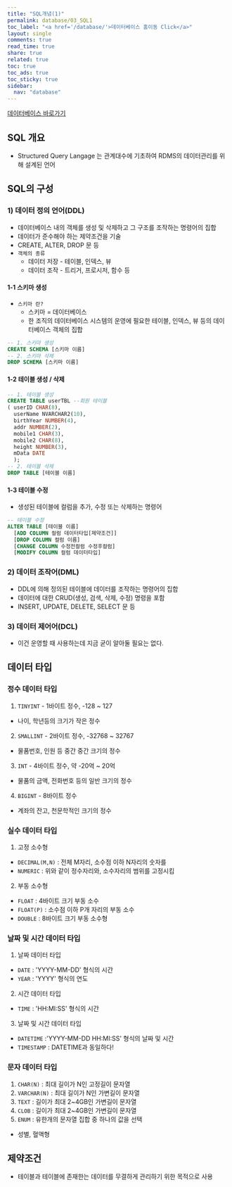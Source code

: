 ```yaml
---
title: "SQL개념(1)"
permalink: database/03_SQL1
toc_label: "<a href='/database/'>데이터베이스 홈이동 Click</a>"
layout: single
comments: true
read_time: true
share: true
related: true
toc: true
toc_ads: true
toc_sticky: true
sidebar:
  nav: "database"
---
```

[데이터베이스 바로가기](../database)


## SQL 개요
- Structured Query Langage 는 관계대수에 기초하여 RDMS의 데이터관리를 위해 설계된 언어

## SQL의 구성
### 1) 데이터 정의 언어(DDL)
- 데이터베이스 내의 객체를 생성 및 삭제하고 그 구조를 조작하는 명령어의 집합
- 데이터가 준수해야 하는 제약조건을 기술
- CREATE, ALTER, DROP 문 등
- `객체의 종류`
  + 데이터 저장 - 테이블, 인덱스, 뷰
  + 데이터 조작 - 트리거, 프로시저, 함수 등


#### 1-1 스키마 생성
- `스키마 란?`
  + 스키마 = 데이터베이스
  + 한 조직의 데이터베이스 시스템의 운영에 필요한 테이블, 인덱스, 뷰 등의 데이터베이스 객체의 집합

~~~sql
-- 1. 스키마 생성 
CREATE SCHEMA [스키마 이름]
-- 2. 스키마 삭제
DROP SCHEMA [스키마 이름]
~~~
#### 1-2 테이블 생성 / 삭제
~~~sql
-- 1. 테이블 생성 
CREATE TABLE userTBL --회원 테이블
( userID CHAR(8),
  userName NVARCHAR2(10),
  birthYear NUMBER(4),
  addr NUMBER(2),
  mobile1 CHAR(3),
  mobile2 CHAR(8),
  height NUMBER(3),
  mData DATE
  );
-- 2. 테이블 삭제
DROP TABLE [테이블 이름]
~~~
#### 1-3 테이블 수정
- 생성된 테이블에 컬럼을 추가, 수정 또는 삭제하는 명령어

~~~sql
-- 테이블 수정
ALTER TABLE [테이블 이름]
  [ADD COLUMN 컬럼 데이터타입[제약조건]]
  [DROP COLUMN 컬럼 이름]
  [CHANGE COLUMN 수정전컬럼 수정후컬럼]
  [MODIFY COLUMN 컬럼 데이터타입]
~~~

### 2) 데이터 조작어(DML)
- DDL에 의해 정의된 테이블에 데이터를 조작하는 명령어의 집합
- 데이터에 대한 CRUD(생성, 검색, 삭제, 수정) 명령을 포함
- INSERT, UPDATE, DELETE, SELECT 문 등
 

### 3) 데이터 제어어(DCL)
- 이건 운영할 때 사용하는데 지금 굳이 알아둘 필요는 없다.

## 데이터 타입
### 정수 데이터 타입
1. `TINYINT` - 1바이트 정수, -128 ~ 127
- 나이, 학년등의 크기가 작은 정수
2. `SMALLINT` - 2바이트 정수, -32768 ~ 32767
- 물품번호, 인원 등 중간 중간 크기의 정수
3. `INT` - 4바이트 정수, 약 -20억 ~ 20억
- 물품의 금액, 전화번호 등의 일반 크기의 정수
4. `BIGINT` - 8바이트 정수
- 계좌의 잔고, 천문학적인 크기의 정수

### 실수 데이터 타입
1. 고정 소수형
- `DECIMAL(M,N)` : 전체 M자리, 소수점 이하 N자리의 숫자를
- `NUMERIC` : 위와 같이 정수자리와, 소수자리의 범위를 고정시킴
2. 부동 소수형
- `FLOAT` : 4바이트 크기 부동 소수
- `FLOAT(P)` : 소수점 이하 P개 자리의 부동 소수
- `DOUBLE` : 8바이트 크기 부동 소수형

### 날짜 및 시간 데이터 타입
1. 날짜 데이터 타입
- `DATE` : 'YYYY-MM-DD' 형식의 시간
- `YEAR` : 'YYYY' 형식의 연도 
2. 시간 데이터 타입
- `TIME` : 'HH:MI:SS' 형식의 시간
3. 날짜 및 시간 데이터 타입
- `DATETIME` :'YYYY-MM-DD HH:MI:SS' 형식의 날짜 및 시간
- `TIMESTAMP` :  DATETIME과 동일하다!

### 문자 데이터 타입
1. `CHAR(N)` : 최대 길이가 N인 고정길이 문자열
2. `VARCHAR(N)` : 최대 길이가 N인 가변길이 문자열
3. `TEXT` : 길이가 최대 2~4GB인 가변길이 문자열
4. `CLOB` : 길이가 최대 2~4GB인 가변길이 문자열
5. `ENUM` : 유한개의 문자열 집합 중 하나의 값을 선택
- 성별, 혈액형

## 제약조건
- 테이블과 테이블에 존재한는 데이터를 무결하게 관리하기 위한 목적으로 사용
